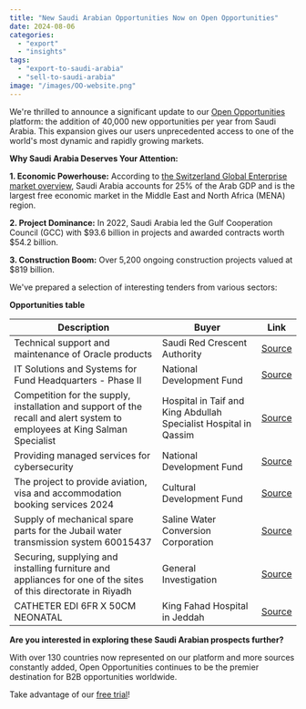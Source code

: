 ```yaml
---
title: "New Saudi Arabian Opportunities Now on Open Opportunities"
date: 2024-08-06
categories: 
  - "export"
  - "insights"
tags: 
  - "export-to-saudi-arabia"
  - "sell-to-saudi-arabia"
image: "/images/OO-website.png"
---
```


We're thrilled to announce a significant update to our [Open Opportunities](https://www.openopps.com/) platform: the addition of 40,000 new opportunities per year from Saudi Arabia. This expansion gives our users unprecedented access to one of the world's most dynamic and rapidly growing markets.

**Why Saudi Arabia Deserves Your Attention:**

**1\. Economic Powerhouse:** According to [the Switzerland Global Enterprise market overview](https://www.s-ge.com/en/overview/saudi-arabia#industry-information), Saudi Arabia accounts for 25% of the Arab GDP and is the largest free economic market in the Middle East and North Africa (MENA) region.

**2\. Project Dominance:** In 2022, Saudi Arabia led the Gulf Cooperation Council (GCC) with $93.6 billion in projects and awarded contracts worth $54.2 billion.

**3\. Construction Boom:** Over 5,200 ongoing construction projects valued at $819 billion.

We've prepared a selection of interesting tenders from various sectors:

**Opportunities table**

| Description | Buyer | Link |
| --- | --- | --- |
| Technical support and maintenance of Oracle products | Saudi Red Crescent Authority | [Source](https://tenders.etimad.sa/Tender/DetailsForVisitor?STenderId=PuZQ8jKg1Zk526xq9HL76Q==) |
| IT Solutions and Systems for Fund Headquarters - Phase II | National Development Fund | [Source](https://tenders.etimad.sa/Tender/DetailsForVisitor?STenderId=kBTfRgyRqQhTRnEocPuhZg==) |
| Competition for the supply, installation and support of the recall and alert system to employees at King Salman Specialist | Hospital in Taif and King Abdullah Specialist Hospital in Qassim | [Source](https://tenders.etimad.sa/Tender/DetailsForVisitor?STenderId=2vnKHOjI1Dk6U8PtyocXMA==) |
| Providing managed services for cybersecurity | National Development Fund | [Source](https://tenders.etimad.sa/Tender/DetailsForVisitor?STenderId=tPxgpm7t*@@**4Lzln%20cxLotMg==) |
| The project to provide aviation, visa and accommodation booking services 2024 | Cultural Development Fund | [Source](https://tenders.etimad.sa/Tender/DetailsForVisitor?STenderId=Ra%20ZMAXUveCIxiczpHcGQw==) |
| Supply of mechanical spare parts for the Jubail water transmission system 60015437 | Saline Water Conversion Corporation | [Source](https://tenders.etimad.sa/Tender/DetailsForVisitor?STenderId=0%20tjKHMWhsUZvDwbov3G9Q==) |
| Securing, supplying and installing furniture and appliances for one of the sites of this directorate in Riyadh | General Investigation | [Source](https://tenders.etimad.sa/Tender/DetailsForVisitor?STenderId=Trq%20dvGXIHqV1cpIvFhfmw==) |
| CATHETER EDI 6FR X 50CM NEONATAL | King Fahad Hospital in Jeddah | [Source](https://tenders.etimad.sa/Tender/DetailsForVisitor?STenderId=fHCn0P5ldKz9bj9YC1nnVw==) |

**Are you interested in exploring these Saudi Arabian prospects further?**

With over 130 countries now represented on our platform and more sources constantly added, Open Opportunities continues to be the premier destination for B2B opportunities worldwide.

Take advantage of our [free trial](https://www.openopps.com/)!
